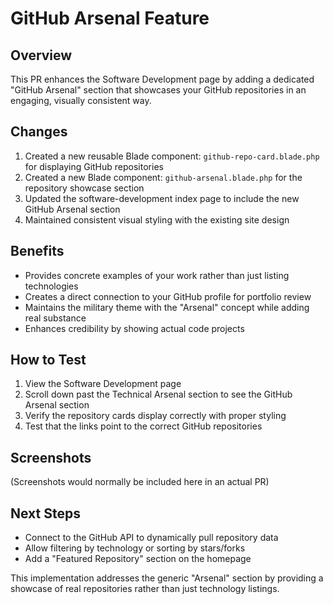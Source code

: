 # GitHub Arsenal Feature

## Overview
This PR enhances the Software Development page by adding a dedicated "GitHub Arsenal" section that showcases your GitHub repositories in an engaging, visually consistent way.

## Changes
1. Created a new reusable Blade component: `github-repo-card.blade.php` for displaying GitHub repositories
2. Created a new Blade component: `github-arsenal.blade.php` for the repository showcase section
3. Updated the software-development index page to include the new GitHub Arsenal section
4. Maintained consistent visual styling with the existing site design

## Benefits
- Provides concrete examples of your work rather than just listing technologies
- Creates a direct connection to your GitHub profile for portfolio review
- Maintains the military theme with the "Arsenal" concept while adding real substance
- Enhances credibility by showing actual code projects

## How to Test
1. View the Software Development page
2. Scroll down past the Technical Arsenal section to see the GitHub Arsenal section
3. Verify the repository cards display correctly with proper styling
4. Test that the links point to the correct GitHub repositories

## Screenshots
(Screenshots would normally be included here in an actual PR)

## Next Steps
- Connect to the GitHub API to dynamically pull repository data
- Allow filtering by technology or sorting by stars/forks
- Add a "Featured Repository" section on the homepage

This implementation addresses the generic "Arsenal" section by providing a showcase of real repositories rather than just technology listings.
